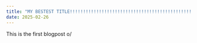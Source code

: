 ```yaml
---
title: "MY BESTEST TITLE!!!!!!!!!!!!!!!!!!!!!!!!!!!!!!!!!!!!!!!!!!!!!!!!!!!!!!!"
date: 2025-02-26
---
```

This is the first blogpost o/
